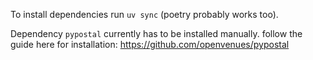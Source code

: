 To install dependencies run `uv sync` (poetry probably works too).

Dependency `pypostal` currently has to be installed manually. follow the guide here for installation: https://github.com/openvenues/pypostal
